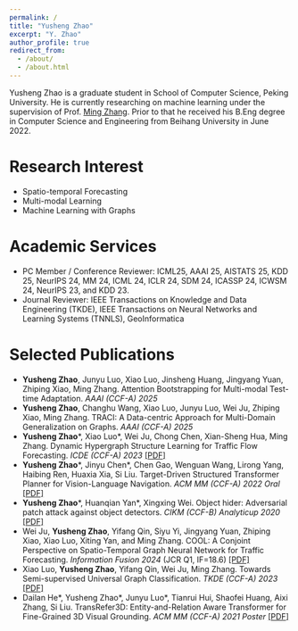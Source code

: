 ```yaml
---
permalink: /
title: "Yusheng Zhao"
excerpt: "Y. Zhao"
author_profile: true
redirect_from: 
  - /about/
  - /about.html
---
```


Yusheng Zhao is a graduate student in School of Computer Science, Peking University. He is currently researching on machine learning under the supervision of Prof. [Ming Zhang](http://net.pku.edu.cn/dlib/mzhang/). Prior to that he received his B.Eng degree in Computer Science and Engineering from Beihang University in June 2022.


Research Interest
======
* Spatio-temporal Forecasting
* Multi-modal Learning
* Machine Learning with Graphs


<!-- <span style="color:red">News</span>
======
 -->

Academic Services
===
* PC Member / Conference Reviewer: ICML25, AAAI 25, AISTATS 25, KDD 25, NeurIPS 24, MM 24, ICML 24, ICLR 24, SDM 24, ICASSP 24, ICWSM 24, NeurIPS 23, and KDD 23.
* Journal Reviewer: IEEE Transactions on Knowledge and Data Engineering (TKDE), IEEE Transactions on Neural Networks and Learning Systems (TNNLS), GeoInformatica


Selected Publications
======
* **Yusheng Zhao**, Junyu Luo, Xiao Luo, Jinsheng Huang, Jingyang Yuan, Zhiping Xiao, Ming Zhang. Attention Bootstrapping for Multi-modal Test-time Adaptation. *AAAI (CCF-A) 2025*
* **Yusheng Zhao**, Changhu Wang, Xiao Luo, Junyu Luo, Wei Ju, Zhiping Xiao, Ming Zhang. TRACI: A Data-centric Approach for Multi-Domain Generalization on Graphs. *AAAI (CCF-A) 2025*
* **Yusheng Zhao**\*, Xiao Luo\*, Wei Ju, Chong Chen, Xian-Sheng Hua, Ming Zhang. Dynamic Hypergraph Structure Learning for Traffic Flow Forecasting. *ICDE (CCF-A) 2023* [[PDF]](https://arxiv.org/pdf/2309.12028.pdf)
* **Yusheng Zhao**\*, Jinyu Chen\*, Chen Gao, Wenguan Wang, Lirong Yang, Haibing Ren, Huaxia Xia, Si Liu. Target-Driven Structured Transformer Planner for Vision-Language Navigation. *ACM MM (CCF-A) 2022 Oral* [[PDF]](https://arxiv.org/pdf/2207.11201.pdf)
* **Yusheng Zhao**\*, Huanqian Yan\*, Xingxing Wei. Object hider: Adversarial patch attack against object detectors. *CIKM (CCF-B) Analyticup 2020* [[PDF]](https://arxiv.org/pdf/2010.14974.pdf)
* Wei Ju, **Yusheng Zhao**, Yifang Qin, Siyu Yi, Jingyang Yuan, Zhiping Xiao, Xiao Luo, Xiting Yan, and Ming Zhang. COOL: A Conjoint Perspective on Spatio-Temporal Graph Neural Network for Traffic Forecasting. *Information Fusion 2024* (JCR Q1, IF=18.6) [[PDF]](https://arxiv.org/pdf/2403.01091.pdf)
* Xiao Luo, **Yusheng Zhao**, Yifang Qin, Wei Ju, Ming Zhang. Towards Semi-supervised Universal Graph Classification. *TKDE (CCF-A) 2023* [[PDF]](https://arxiv.org/pdf/2305.19598.pdf)
* Dailan He\*, Yusheng Zhao\*, Junyu Luo\*, Tianrui Hui, Shaofei Huang, Aixi Zhang, Si Liu. TransRefer3D: Entity-and-Relation Aware Transformer for Fine-Grained 3D Visual Grounding. *ACM MM (CCF-A) 2021 Poster* [[PDF]](https://arxiv.org/pdf/2108.02388.pdf)

